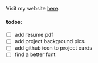 Visit my website [here](https://lukehatcher.github.io/).

#### todos:
- [ ] add resume pdf
- [ ] add project background pics
- [ ] add github icon to project cards
- [ ] find a better font